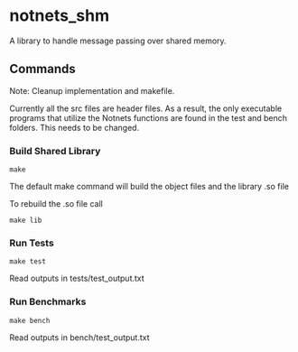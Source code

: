 # notnets_shm
A library to handle message passing over shared memory. 


## Commands
Note: Cleanup implementation and makefile.

Currently all the src files are header files. As a result, the only executable programs that utilize the Notnets functions are found in the test and bench folders.
This needs to be changed. 


### Build Shared Library 

```
make
```
The default make command will build the object files and the library .so file

To rebuild the .so file call
```
make lib
```
### Run Tests
```
make test
```
Read outputs in tests/test_output.txt


### Run Benchmarks
```
make bench
```
Read outputs in bench/test_output.txt
